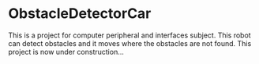 # ObstacleDetectorCar
This is a project for computer peripheral and interfaces subject. This robot can detect obstacles and it moves where the obstacles are not found. This project is now under construction...
